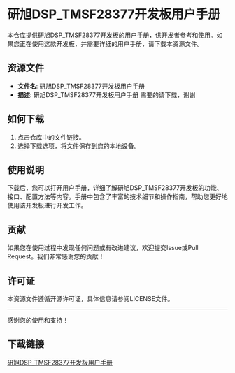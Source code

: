 # 研旭DSP_TMSF28377开发板用户手册

本仓库提供研旭DSP_TMSF28377开发板的用户手册，供开发者参考和使用。如果您正在使用这款开发板，并需要详细的用户手册，请下载本资源文件。

## 资源文件

- **文件名**: 研旭DSP_TMSF28377开发板用户手册
- **描述**: 研旭DSP_TMSF28377开发板用户手册 需要的请下载，谢谢

## 如何下载

1. 点击仓库中的文件链接。
2. 选择下载选项，将文件保存到您的本地设备。

## 使用说明

下载后，您可以打开用户手册，详细了解研旭DSP_TMSF28377开发板的功能、接口、配置方法等内容。手册中包含了丰富的技术细节和操作指南，帮助您更好地使用该开发板进行开发工作。

## 贡献

如果您在使用过程中发现任何问题或有改进建议，欢迎提交Issue或Pull Request。我们非常感谢您的贡献！

## 许可证

本资源文件遵循开源许可证，具体信息请参阅LICENSE文件。

---

感谢您的使用和支持！

## 下载链接

[研旭DSP_TMSF28377开发板用户手册](https://pan.quark.cn/s/c6b0fc39d4de)